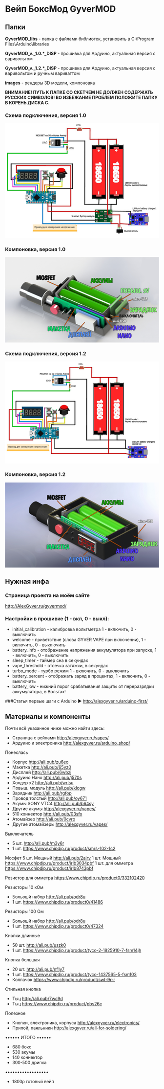 # Вейп БоксМод GyverMOD

## Папки

**GyverMOD_libs** - папка с файлами библиотек, установить в C:\Program Files\Arduino\libraries
  
**GyverMOD_v._1.0.*_DISP** - прошивка для Ардуино, актуальная версия с варивольтом

**GyverMOD_v._1.2.*_DISP** - прошивка для Ардуино, актуальная версия с варивольтом и ручным вариваттом

**images** - рендеры 3D модели, компоновка

**ВНИМАНИЕ! ПУТЬ К ПАПКЕ СО СКЕТЧЕМ НЕ ДОЛЖЕН СОДЕРЖАТЬ РУССКИХ СИМВОЛОВ!
ВО ИЗБЕЖАНИЕ ПРОБЛЕМ ПОЛОЖИТЕ ПАПКУ В КОРЕНЬ ДИСКА С.**

### Схема подключения, версия 1.0
![GyverMOD 1.0](https://github.com/AlexGyver/GyverMOD/blob/master/scheme_1.0.jpg)

### Компоновка, версия 1.0
![GyverMOD 1.0](https://github.com/AlexGyver/GyverMOD/blob/master/images/GM%201.0/comp1.jpg)

### Схема подключения, версия 1.2
![GyverMOD 1.0](https://github.com/AlexGyver/GyverMOD/blob/master/scheme_1.2.jpg)

### Компоновка, версия 1.2
![GyverMOD 1.0](https://github.com/AlexGyver/GyverMOD/blob/master/images/GM%201.2/comp3.jpg)

## Нужная инфа
### Страница проекта на моём сайте
http://AlexGyver.ru/gyvermod/

### Настройки в прошивке (1 - вкл, 0 - выкл): 
* initial_calibration - калибровка вольтметра 1 - включить, 0 - выключить
* welcome - приветствие (слова GYVER VAPE при включении), 1 - включить, 0 - выключить
* battery_info - отображение напряжения аккумулятора при запуске, 1 - включить, 0 - выключить
* sleep_timer - таймер сна в секундах
* vape_threshold - отсечка затяжки, в секундах
* turbo_mode - турбо режим 1 - включить, 0 - выключить
* battery_percent - отображать заряд в процентах, 1 - включить, 0 - выключить
* battery_low - нижний порог срабатывания защиты от переразрядки аккумулятора, в Вольтах!

###Статья первые шаги с Arduino
► http://alexgyver.ru/arduino-first/

##  Материалы и компоненты
Почти всё указанное ниже можно найти здесь:
- Страница с вейпами http://alexgyver.ru/vapes/
- Ардуино и электроника http://alexgyver.ru/arduino_shop/

Понеслась
* Корпус http://ali.pub/zu6eo
* Макетка http://ali.pub/65yz0
* Дисплей http://ali.pub/6wbzj
* Ардуино Нано http://ali.pub/j570s
* Холдер х2 http://ali.pub/wrlsu
* Повыш. модуль http://ali.pub/klcgw
* Зарядник http://ali.pub/rgfop
* Провод толстый http://ali.pub/oy671
* Акумы SONY VTС4 http://ali.pub/b64sy
* Другие акумы http://alexgyver.ru/vapes/
* 510 коннектор http://ali.pub/03sfx
* Атомайзер http://ali.pub/0cvro
* Другие атомайзеры http://alexgyver.ru/vapes/

Выключатель
* 5 шт. http://ali.pub/m3y6r
* 1 шт. https://www.chipdip.ru/product/smrs-102-1c2

Мосфет 
5 шт. Мощный http://ali.pub/2alrv
1 шт. Мощный https://www.chipdip.ru/product/irlb3034pbf
1 шт. для омметра https://www.chipdip.ru/product/irlb8743pbf

Резистор для омметра
https://www.chipdip.ru/product0/332102420

Резисторы 10 кОм
* Больошй набор http://ali.pub/odr8u
* 1 шт. https://www.chipdip.ru/product0/41486

Резисторы 100 Ом
* Больошй набор http://ali.pub/odr8u
* 1 шт. https://www.chipdip.ru/product0/47324

Кнопки длинные 
* 50 шт. http://ali.pub/uszk0
* 1 шт. https://www.chipdip.ru/product/tyco-2-1825910-7-fsm14jh

Кнопка большая 
* 20 шт. http://ali.pub/nf1y7
* 1 шт. https://www.chipdip.ru/product/tyco-1437565-5-fsm103
* Колпачок https://www.chipdip.ru/product/swt-9r-r

Стильная кнопка
* Тыц http://ali.pub/7wc9d
* Тыц https://www.chipdip.ru/product/pbs26c

Полезное
* Кнопки, электроника, корпуса http://alexgyver.ru/electronics/
* Припой, паяльники http://alexgyver.ru/all-for-soldering/

•••••• ИТОГО ••••••
* 680 бокс
* 530 акумы
* 140 коннектор
* 300-500 дрипка

••••••••••••••••••
* 1800р готовый вейп